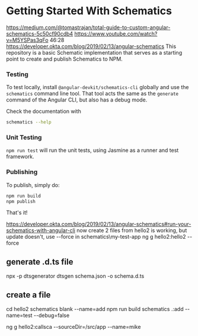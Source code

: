 # Getting Started With Schematics

https://medium.com/@tomastrajan/total-guide-to-custom-angular-schematics-5c50cf90cdb4
https://www.youtube.com/watch?v=M5YSPas3qFo
46:28
https://developer.okta.com/blog/2019/02/13/angular-schematics
This repository is a basic Schematic implementation that serves as a starting point to create and publish Schematics to NPM.

### Testing

To test locally, install `@angular-devkit/schematics-cli` globally and use the `schematics` command line tool. That tool acts the same as the `generate` command of the Angular CLI, but also has a debug mode.

Check the documentation with

```bash
schematics --help
```

### Unit Testing

`npm run test` will run the unit tests, using Jasmine as a runner and test framework.

### Publishing

To publish, simply do:

```bash
npm run build
npm publish
```

That's it!

https://developer.okta.com/blog/2019/02/13/angular-schematics#run-your-schematics-with-angular-cli
now create 2 files from hello2 is working, but update doesn't, use --force
in schematics\my-test-app
ng g hello2:hello2 --force

## generate .d.ts file

npx -p dtsgenerator dtsgen schema.json -o schema.d.ts

## create a file

cd hello2
schematics blank --name=add
npm run build
schematics .:add --name=test --debug=false

ng g hello2:callsca --sourceDir=/src/app --name=mike
